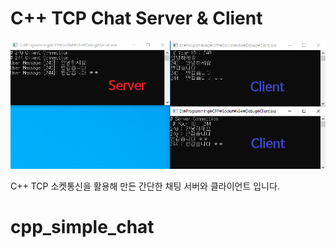 # C++ TCP Chat Server & Client

![img](https://github.com/diovpl248/cpp_simple_chat/blob/master/img.png?raw=true)

C++ TCP 소켓통신을 활용해 만든 간단한 채팅 서버와 클라이언트 입니다.
# cpp_simple_chat
